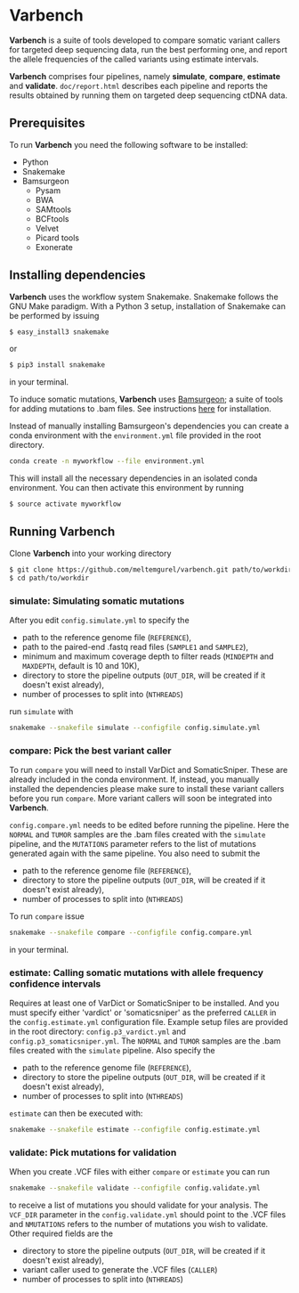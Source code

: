 # Varbench

**Varbench** is a suite of tools developed to compare somatic variant callers for targeted deep sequencing data, run the best performing one, and report the allele frequencies of the called variants using estimate intervals.

**Varbench** comprises four pipelines, namely **simulate**, **compare**, **estimate** and **validate**. `doc/report.html` describes each pipeline and reports the results obtained by running them on targeted deep sequencing ctDNA data.

## Prerequisites
To run **Varbench** you need the following software to be installed:
- Python
- Snakemake
- Bamsurgeon
    - Pysam
    - BWA
    - SAMtools
    - BCFtools
    - Velvet
    - Picard tools
    - Exonerate

## Installing dependencies
**Varbench** uses the workflow system Snakemake. Snakemake follows the GNU Make paradigm. With a Python 3 setup, installation of Snakemake can be performed by issuing
```sh
$ easy_install3 snakemake
```
or
```sh
$ pip3 install snakemake
```
in your terminal.

To induce somatic mutations, **Varbench** uses [Bamsurgeon](https://github.com/adamewing/bamsurgeon); a suite of tools for adding mutations to .bam files. See instructions [here](https://github.com/adamewing/bamsurgeon) for installation.

Instead of manually installing Bamsurgeon's dependencies you can create a conda environment with the ```environment.yml``` file provided in the root directory.
```sh
conda create -n myworkflow --file environment.yml
```
This will install all the necessary dependencies in an isolated conda environment. You can then activate this environment by running
```sh
$ source activate myworkflow
```
## Running Varbench
Clone **Varbench** into your working directory
```sh
$ git clone https://github.com/meltemgurel/varbench.git path/to/workdir
$ cd path/to/workdir
```

### simulate: Simulating somatic mutations
After you edit ```config.simulate.yml``` to specify the
- path to the reference genome file (```REFERENCE```),
- path to the paired-end .fastq read files (```SAMPLE1``` and ```SAMPLE2```),
- minimum and maximum coverage depth to filter reads (```MINDEPTH``` and ```MAXDEPTH```, default is 10 and 10K),
- directory to store the pipeline outputs (```OUT_DIR```, will be created if it doesn't exist already),
- number of processes to split into (```NTHREADS```)

run `simulate` with
```sh
snakemake --snakefile simulate --configfile config.simulate.yml
```
### compare: Pick the best variant caller
To run `compare` you will need to install VarDict and SomaticSniper. These are already included in the conda environment. If, instead, you manually installed the dependencies please make sure to install these variant callers before you run `compare`. More variant callers will soon be integrated into **Varbench**.

```config.compare.yml``` needs to be edited before running the pipeline. Here the ```NORMAL``` and ```TUMOR``` samples are the .bam files created with the ```simulate``` pipeline, and the ```MUTATIONS``` parameter refers to the list of mutations generated again with the same pipeline.
You also need to submit the
- path to the reference genome file (```REFERENCE```),
- directory to store the pipeline outputs (```OUT_DIR```, will be created if it doesn't exist already),
- number of processes to split into (```NTHREADS```)

To run `compare` issue
```sh
snakemake --snakefile compare --configfile config.compare.yml
```
in your terminal.
### estimate: Calling somatic mutations with allele frequency confidence intervals
Requires at least one of VarDict or SomaticSniper to be installed. And you must specify either 'vardict' or 'somaticsniper' as the preferred ```CALLER``` in the ```config.estimate.yml``` configuration file. Example setup files are provided in the root directory: ```config.p3_vardict.yml``` and ```config.p3_somaticsniper.yml```. The ```NORMAL``` and ```TUMOR``` samples are the .bam files created with the ```simulate``` pipeline.
Also specify the
- path to the reference genome file (```REFERENCE```),
- directory to store the pipeline outputs (```OUT_DIR```, will be created if it doesn't exist already),
- number of processes to split into (```NTHREADS```)

`estimate` can then be executed with:
```sh
snakemake --snakefile estimate --configfile config.estimate.yml
```
### validate: Pick mutations for validation
When you create .VCF files with either ```compare``` or ```estimate``` you can run
```sh
snakemake --snakefile validate --configfile config.validate.yml
```
to receive a list of mutations you should validate for your analysis. The ```VCF_DIR``` parameter in the ```config.validate.yml``` should point to the .VCF files and ```NMUTATIONS``` refers to the number of mutations you wish to validate.
Other required fields are the
- directory to store the pipeline outputs (```OUT_DIR```, will be created if it doesn't exist already),
- variant caller used to generate the .VCF files (```CALLER```)
- number of processes to split into (```NTHREADS```)
